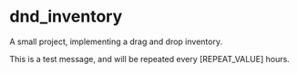 # dnd_inventory
A small project, implementing a drag and drop inventory.

This is a test message, and will be repeated every [REPEAT_VALUE] hours.
